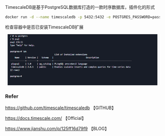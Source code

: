 

TimescaleDB是基于PostgreSQL数据库打造的一款时序数据库，插件化的形式

```sh
docker run -d --name timescaledb -p 5432:5432 -e POSTGRES_PASSWORD=password timescale/timescaledb-ha:pg14-latest
```

检查容器中是否已安装TimescaleDB扩展

![image-20221114161935836](imgs/timescaledb/image-20221114161935836.png)







### Refer

https://github.com/timescale/timescaledb 【GITHUB】

https://docs.timescale.com/ 【Official】

https://www.jianshu.com/p/125ff16d79f9 【BLOG】

